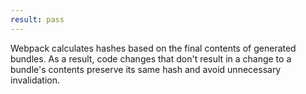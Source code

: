 ```yaml
---
result: pass
---
```


Webpack calculates hashes based on the final contents of generated bundles. As a result, code changes that don't result in a change to a bundle's contents preserve its same hash and avoid unnecessary invalidation.
